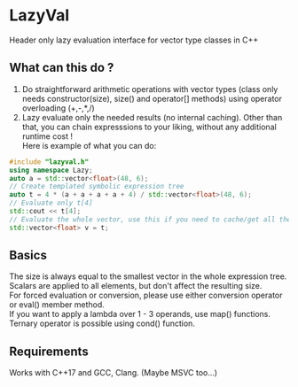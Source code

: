 # LazyVal
Header only lazy evaluation interface for vector type classes in C++
## What can this do ?
1) Do straightforward arithmetic operations with vector types (class only needs constructor(size), size() and operator[] methods) using operator overloading (+,-,*,/)  
2) Lazy evaluate only the needed results (no internal caching). Other than that, you can chain expresssions to your liking, without any additional runtime cost !  
Here is example of what you can do:  
```cpp
#include "lazyval.h"
using namespace Lazy;
auto a = std::vector<float>(48, 6);
// Create templated symbolic expression tree
auto t = 4 * (a + a + a + a + 4) / std::vector<float>(48, 6);
// Evaluate only t[4]
std::cout << t[4];
// Evaluate the whole vector, use this if you need to cache/get all the results.
std::vector<float> v = t;
```
## Basics
The size is always equal to the smallest vector in the whole expression tree. Scalars are applied to all elements, but don't affect the resulting size.  
For forced evaluation or conversion, please use either conversion operator or eval<T>() member method.  
If you want to apply a lambda over 1 - 3 operands, use map() functions.  
Ternary operator is possible using cond() function.  
## Requirements
Works with C++17 and GCC, Clang. (Maybe MSVC too...)  

